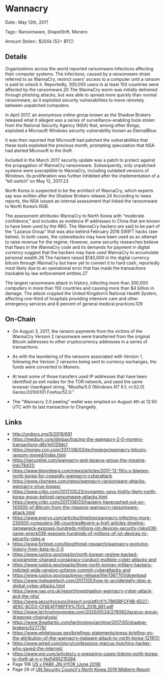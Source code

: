 # Wannacry

Date:: May 12th, 2017

Tags:: Ransomware, ShapeShift, Monero

Amount Stolen:: $200k (52+ BTC)



## Details

Organizations across the world reported ransomware infections affecting their computer systems. The infections, caused by a ransomware strain referred to as WannaCry, restrict users’ access to a computer until a ransom is paid to unlock it. Reportedly, 300,000 users in at least 150 countries were affected by the ransomware.20 The WannaCry worm was initially delivered through phishing attacks, but was able to spread more quickly than normal ransomware, as it exploited security vulnerabilities to move remotely between unpatched computers.

In April 2017, an anonymous online group known as the Shadow Brokers released what it alleged was a series of surveillance-enabling tools stolen from the National Security Agency (NSA) that, among other things, exploited a Microsoft Windows security vulnerability known as EternalBlue.

It was then reported that Microsoft had patched the vulnerabilities that these tools exploited the previous month, prompting speculation that NSA had alerted Microsoft to the theft.

Included in the March 2017 security update was a patch to protect against the propagation of WannaCry ransomware. Subsequently, only unpatched systems were susceptible to WannaCry, including outdated versions of Windows. Its proliferation was further inhibited after the implementation of a “kill switch” on May 12, 2017.23 

North Korea is suspected to be the architect of WannaCry, which experts say was written after the Shadow Brokers release.24 According to news reports, the NSA issued an internal assessment that linked the ransomware to North Korea’s RGB.

The assessment attributes WannaCry to North Korea with “moderate confidence,” and includes as evidence IP addresses in China that are known to have been used by the RBG. The WannaCry hackers are said to be part of the “Lazarus Group” that was also behind February 2016 SWIFT hacks (see below). In both cases, the cyberattacks may have been used as an attempt to raise revenue for the regime. However, some security researches believe that flaws in the WannaCry code and its demands for payment in digital currency suggest that the hackers may have used WannaCry to accumulate personal wealth.26 The hackers raised $140,000 in the digital currency bitcoin through WannaCry but have yet to convert it to hard cash, reportedly most likely due to an operational error that has made the transactions trackable by law enforcement entities.27

The largest ransomware attack in history, infecting more than 300,000 computers in more than 150 countries and causing more than $4 billion in damage. The attack crippled the United Kingdom’s National Health System, affecting one-third of hospitals providing intensive care and other emergency services and 8 percent of general medical practices.129


## On-Chain


- On August 3, 2017, the ransom payments from the victims of the WannaCry Version 2 ransomware were transferred from the original Bitcoin addresses to other cryptocurrency addresses in a series of transactions. 

- As with the laundering of the ransoms associated with Version 1, following the Version 2 ransoms being sent to currency exchanges, the funds were converted to Monero. 

- At least some of those transfers used IP addresses that have been identified as exit nodes for the TOR network, and used the same browser UserAgent string, “Mozilla/5.0 (Windows NT 6.1; rv:52.0) Gecko/20100101 Firefox/52.0.”

- The "Wannacry 2.0 peeling" wallet was emptied on August 4th at 12:50 UTC with its last transaction to Changelly.



## Links

- http://undocs.org/S/2019/691
- https://medium.com/@nbax/tracing-the-wannacry-2-0-monero-transactions-d8c1e5129dc1
- https://money.cnn.com/2017/08/03/technology/wannacry-bitcoin-ransom-moved/index.html
- https://securelist.com/wannacry-and-lazarus-group-the-missing-link/78431/
- https://www.bloomberg.com/news/articles/2017-12-19/u-s-blames-north-korea-for-cowardly-wannacry-cyberattack
- https://www.cbsnews.com/news/wannacry-ransomware-attacks-wannacry-virus-losses/
- https://www.cnbc.com/2017/05/23/symantec-says-highly-likely-north-korea-group-behind-ransomware-attacks.html
- https://www.cnbc.com/2017/08/03/hackers-havecashed-out-on-143000-of-Bitcoin-from-the-massive-wannacry-ransomware-attack.html
- https://www.eyerys.com/articles/timeline/wannacry-infecting-more-230000-computers-99-countries#event-a-href-articles-timeline-namewreck-exposes-hundreds-millions-iot-devices-security-risks039-name-wreck039-exposes-hundreds-of-millions-of-iot-devices-to-security-risks-a
- https://www.fortinet.com/blog/threat-research/wannacry-evolving-history-from-beta-to-2-0
- https://www.justice.gov/opa/pr/north-korean-regime-backed-programmer-charged-conspiracy-conduct-multiple-cyber-attacks-and
- https://www.justice.gov/opa/pr/three-north-korean-military-hackers-indicted-wide-ranging-scheme-commit-cyberattacks-and
- https://www.justice.gov/opa/press-release/file/1367701/download
- https://www.malwaretech.com/2017/05/how-to-accidentally-stop-a-global-cyber-attacks.html
- https://www.nao.org.uk/report/investigation-wannacry-cyber-attack-and-the-nhs/
- https://www.securitycouncilreport.org/atf/cf/%7B65BFCF9B-6D27-4E9C-8CD3-CF6E4FF96FF9%7D/S_2019_691.pdf
- https://www.technologyreview.com/2020/01/24/276082/lazarus-group-dragonex-chainalysis/ 
- https://www.theatlantic.com/technology/archive/2017/05/shadow-brokers/527778/
- https://www.whitehouse.gov/briefings-statements/press-briefing-on-the-attribution-of-the-wannacry-malware-attack-to-north-korea-121917/
- https://www.wired.com/story/confessions-marcus-hutchins-hacker-who-saved-the-internet/
- https://www.wsj.com/articles/u-s-preparing-cases-linking-north-korea-to-theft-at-n-y-fed1490215094.
- Page 106 [US v PARK JIN HYOK (June 2018)](https://www.justice.gov/opa/press-release/file/1092091/download)
- Page 29 of [UN Security Council's North Korea 2019 Midterm Report](http://undocs.org/S/2019/691)